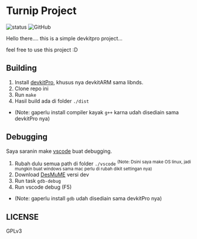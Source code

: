 # Turnip Project

![status](https://img.shields.io/github/workflow/status/ngawung/turnip-project/CI?style=for-the-badge)
![GitHub](https://img.shields.io/github/license/ngawung/turnip-project?style=for-the-badge)

Hello there....
this is a simple devkitpro project...

feel free to use this project :D

## Building
1. Install [devkitPro](https://devkitpro.org/wiki/Getting_Started), khusus nya devkitARM sama libnds.
2. Clone repo ini
3. Run `make`
4. Hasil build ada di folder `./dist`

- (Note: gaperlu install compiler kayak `g++` karna udah disediain sama devkitPro nya)

## Debugging
Saya saranin make [vscode](https://code.visualstudio.com/download) buat debugging.
1. Rubah dulu semua path di folder `./vscode`
<sup>(Note: Dsini saya make OS linux, jadi mungkin buat windows sama mac perlu di rubah dikit settingan nya)</sup>
2. Download [DesMuME](http://desmume.org/) versi dev
3. Run task `gdb-debug`
4. Run vscode debug (F5)

- (Note: gaperlu install `gdb` udah disediain sama devkitPro nya)

## LICENSE

GPLv3